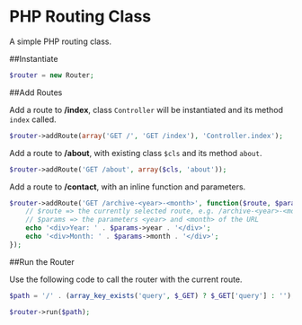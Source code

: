 # PHP Routing Class
A simple PHP routing class.

##Instantiate

```php
$router = new Router;
```

##Add Routes

Add a route to **/index**, class `Controller` will be instantiated and its method `index` called.

```php
$router->addRoute(array('GET /', 'GET /index'), 'Controller.index');
```

Add a route to **/about**, with existing class `$cls` and its method `about`.

```php
$router->addRoute('GET /about', array($cls, 'about'));
```

Add a route to **/contact**, with an inline function and parameters.

```php
$router->addRoute('GET /archive-<year>-<month>', function($route, $params) {
	// $route => the currently selected route, e.g. /archive-<year>-<month>
	// $params => the parameters <year> and <month> of the URL
	echo '<div>Year: ' . $params->year . '</div>';
	echo '<div>Month: ' . $params->month . '</div>';
});
```

##Run the Router

Use the following code to call the router with the current route.

```php
$path = '/' . (array_key_exists('query', $_GET) ? $_GET['query'] : '');

$router->run($path);
```
